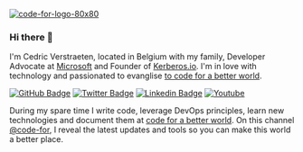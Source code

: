 [![code-for-logo-80x80](https://github.com/cedricve/cedricve/assets/1546779/b956d56b-4d2f-4f00-989c-9c603a62536c)](https://www.youtube.com/@code-for)

### Hi there 👋

I'm Cedric Verstraeten, located in Belgium with my family, Developer Advocate at [Microsoft](https://github.com/microsoft) and Founder of [Kerberos.io](https://github.com/kerberos-io). I'm in love with technology and passionated to evanglise [to code for a better world](https://www.youtube.com/@code-for).

[![GitHub Badge](https://img.shields.io/github/followers/cedricve?style=social)](https://github.com/cedricve)
[![Twitter Badge](https://img.shields.io/twitter/follow/cedricverst?style=social)](https://twitter.com/intent/follow?screen_name=cedricverst "Follow on Twitter")
[![Linkedin Badge](https://img.shields.io/badge/-cedricverstraeten-blue?style=flat-square&logo=Linkedin&logoColor=white&link=https://www.linkedin.com/in/cedricverstraeten/)](https://www.linkedin.com/in/cedricverstraeten/)
[![Youtube](https://img.shields.io/badge/YouTube-red?style=for-the-badge&logo=youtube&logoColor=white)](https://www.youtube.com/@code-for)

During my spare time I write code, leverage DevOps principles, learn new technologies and document them at [code for a better world](https://www.youtube.com/@code-for). On this channel [@code-for](https://www.youtube.com/@code-for), I reveal the latest updates and tools so you can make this world a better place.

